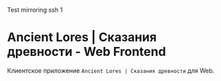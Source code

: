 Test mirroring ssh 1

# Ancient Lores | Сказания древности - Web Frontend

Клиентское приложение `Ancient Lores | Сказания древности` для Web.
